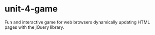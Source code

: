 # unit-4-game
Fun and interactive game for web browsers dynamically updating HTML pages with the jQuery library.
